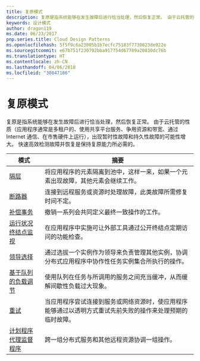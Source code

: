 ```yaml
---
title: 复原模式
description: 复原是指系统能够在发生故障后进行恰当处理，然后恢复正常。 由于云托管的性质（应用程序通常是多租户的、使用共享平台服务、争用资源和带宽、通过 Internet 通信、在市售硬件上运行），出现暂时性故障和持久性故障的可能性增大。 快速高效检测故障并恢复是保持复原能力所必需的。
keywords: 设计模式
author: dragon119
ms.date: 06/23/2017
pnp.series.title: Cloud Design Patterns
ms.openlocfilehash: 5f5f9c6a23005b1b7ecfc75183f7730823de922e
ms.sourcegitcommit: e67b751f230792bba917754d67789a20810dc76b
ms.translationtype: HT
ms.contentlocale: zh-CN
ms.lasthandoff: 04/06/2018
ms.locfileid: "30847186"
---
```

# <a name="resiliency-patterns"></a>复原模式

复原是指系统能够在发生故障后进行恰当处理，然后恢复正常。 由于云托管的性质（应用程序通常是多租户的、使用共享平台服务、争用资源和带宽、通过 Internet 通信、在市售硬件上运行），出现暂时性故障和持久性故障的可能性增大。 快速高效检测故障并恢复是保持复原能力所必需的。


|                            模式                             |                                                                                                      摘要                                                                                                       |
|----------------------------------------------------------------|--------------------------------------------------------------------------------------------------------------------------------------------------------------------------------------------------------------------|
|                   [隔层](../bulkhead.md)                   |                                                     将应用程序的元素隔离到池中，这样一来，如果一个元素出现故障，其他元素会继续工作。                                                      |
|            [断路器](../circuit-breaker.md)            |                                                  连接到远程服务或资源时处理故障，此类故障所需修复时间不定。                                                   |
|   [补偿事务](../compensating-transaction.md)   |                                                      撤销一系列会共同定义最终一致操作的工作。                                                       |
| [运行状况终结点监视](../health-endpoint-monitoring.md) |                                            在应用程序中实施可让外部工具通过公开终结点定期访问的功能检查。                                            |
|            [领导选择](../leader-election.md)            | 通过选拔一个实例作为领导来负责管理其他实例，协调分布式应用程序中协作性任务实例集合所执行的操作。 |
|  [基于队列的负载调节](../queue-based-load-leveling.md)  |                                            使用队列在任务与所调用的服务之间充当缓冲，从而缓解间歇性负载过大现象。                                             |
|                      [重试](../retry.md)                      |             当应用程序尝试连接到服务或网络资源时，使应用程序能够通过以透明方式重试先前失败的操作来处理预期的临时故障。             |
| [计划程序代理监督程序](../scheduler-agent-supervisor.md) |                                                            跨一组分布式服务和其他远程资源协调一组操作。                                                            |

